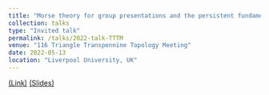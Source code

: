 ```yaml
---
title: "Morse theory for group presentations and the persistent fundamental group"
collection: talks
type: "Invited talk"
permalink: /talks/2022-talk-TTTM
venue: "116 Triangle Transpennine Topology Meeting"
date: 2022-05-13
location: "Liverpool University, UK"
---
```


[(Link)](http://sarah-whitehouse.staff.shef.ac.uk/ttt/TTT116.html)
[(Slides)](https://ximenafernandez.github.io/reveal.js-presentations/slides/Morse_TTTs.html#/)




